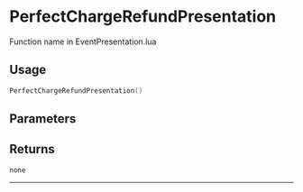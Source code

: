 # PerfectChargeRefundPresentation
Function name in EventPresentation.lua
## Usage
```lua
PerfectChargeRefundPresentation()
```
## Parameters

## Returns
`none`

---